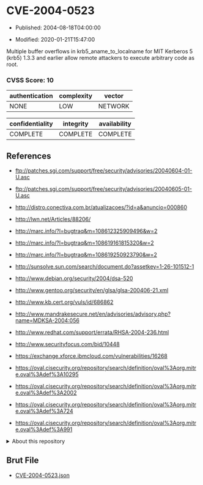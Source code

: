 # CVE-2004-0523

- Published: 2004-08-18T04:00:00

- Modified: 2020-01-21T15:47:00

Multiple buffer overflows in krb5_aname_to_localname for MIT Kerberos 5 (krb5) 1.3.3 and earlier allow remote attackers to execute arbitrary code as root.

### CVSS Score: **10**

| authentication | complexity | vector |
| --- | --- | --- |
| NONE | LOW | NETWORK |

| confidentiality | integrity | availability |
| --- | --- | --- |
| COMPLETE | COMPLETE | COMPLETE |

## References

* ftp://patches.sgi.com/support/free/security/advisories/20040604-01-U.asc

* ftp://patches.sgi.com/support/free/security/advisories/20040605-01-U.asc

* http://distro.conectiva.com.br/atualizacoes/?id=a&anuncio=000860

* http://lwn.net/Articles/88206/

* http://marc.info/?l=bugtraq&m=108612325909496&w=2

* http://marc.info/?l=bugtraq&m=108619161815320&w=2

* http://marc.info/?l=bugtraq&m=108619250923790&w=2

* http://sunsolve.sun.com/search/document.do?assetkey=1-26-101512-1

* http://www.debian.org/security/2004/dsa-520

* http://www.gentoo.org/security/en/glsa/glsa-200406-21.xml

* http://www.kb.cert.org/vuls/id/686862

* http://www.mandrakesecure.net/en/advisories/advisory.php?name=MDKSA-2004:056

* http://www.redhat.com/support/errata/RHSA-2004-236.html

* http://www.securityfocus.com/bid/10448

* https://exchange.xforce.ibmcloud.com/vulnerabilities/16268

* https://oval.cisecurity.org/repository/search/definition/oval%3Aorg.mitre.oval%3Adef%3A10295

* https://oval.cisecurity.org/repository/search/definition/oval%3Aorg.mitre.oval%3Adef%3A2002

* https://oval.cisecurity.org/repository/search/definition/oval%3Aorg.mitre.oval%3Adef%3A724

* https://oval.cisecurity.org/repository/search/definition/oval%3Aorg.mitre.oval%3Adef%3A991

<details>
<summary>About this repository</summary> 

  This repository is part of the project [Live Hack CVE](https://github.com/Live-Hack-CVE). Main website can be found [www.live-hack.org](https://www.live-hack.org) 
  
  Made by [Sn0wAlice](https://github.com/Sn0wAlice) for the people that care about security and need to have a feed of the latest CVEs. Hope you enjoy it, don't forget to star the repo and follow me on [Twitter](https://twitter.com/Sn0wAlice) and [Github](https://github.com/Sn0wAlice). And that is my [personnal website](https://www.alice-snow.me/)

  - [Home Page](https://github.com/Live-Hack-CVE)
  - [Framework](https://github.com/Live-Hack-CVE/cve-framework)
  - [CVE database](https://github.com/Live-Hack-CVE/full_database)
  - [Changelog](https://github.com/Live-Hack-CVE/Changelog)
</details>

## Brut File

* [CVE-2004-0523.json](https://raw.githubusercontent.com/Live-Hack-CVE/full_database/main/cves/2004/CVE-2004-0523.json)

